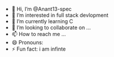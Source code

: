 - 👋 Hi, I’m @Anant13-spec
- 👀 I’m interested in full stack devlopment  
- 🌱 I’m currently learning C
- 💞️ I’m looking to collaborate on ...
- 📫 How to reach me ...
- 😄 Pronouns: 
- ⚡ Fun fact: i am infinte
  

<!---
Anant13-spec/Anant13-spec is a ✨ special ✨ repository because its `README.md` (this file) appears on your GitHub profile.
You can click the Preview link to take a look at your changes.
--->
